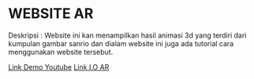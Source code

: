 <!DOCTYPE html>
<html>
<body>
  <h1>WEBSITE AR</h1>
  <p>Deskripsi : Website ini kan menampilkan hasil animasi 3d yang terdiri dari kumpulan gambar sanrio dan dialam website ini juga ada tutorial cara menggunakan website tersebut. </p>
  <a href="https://youtu.be/adwsM3yccpc?si=-b4Ou8yR_jpcGi7m">Link Demo Youtube</a>
  <a href="https://ainunn8.github.io/Augmented-Reality/">Link I.O AR</a>  
</body>
</html>
